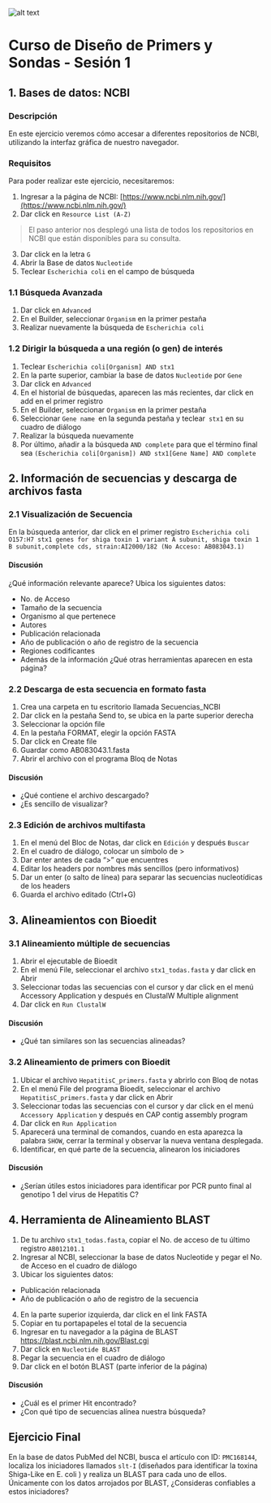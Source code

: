 ![alt text](https://solariabiodata.com.mx/images/solaria_banner.png "Soluciones de Siguiente Generación")
# Curso de Diseño de Primers y Sondas - Sesión 1
## 1. Bases de datos: NCBI
### Descripción
En este ejercicio veremos cómo accesar a diferentes repositorios de NCBI, utilizando la interfaz gráfica de nuestro navegador.

### Requisitos

Para poder realizar este ejercicio, necesitaremos:
1. Ingresar a la página de NCBI: [https://www.ncbi.nlm.nih.gov/](https://www.ncbi.nlm.nih.gov/)
2. Dar click en `Resource List (A-Z)`
>  El paso anterior nos desplegó una lista de todos los repositorios en NCBI que están disponibles para su consulta.
3. Dar click en la letra `G`
4. Abrir la Base de datos `Nucleotide`
5. Teclear `Escherichia coli` en el campo de búsqueda

### 1.1 Búsqueda Avanzada

1. Dar click en ``Advanced``
2. En el Builder, seleccionar ``Organism`` en la primer pestaña
3. Realizar nuevamente la búsqueda de ``Escherichia coli``

###  1.2 Dirigir la búsqueda a una región (o gen) de interés

1. Teclear ``Escherichia coli[Organism] AND stx1``
2. En la parte superior, cambiar la base de datos ``Nucleotide`` por ``Gene``
3. Dar click en ``Advanced``
4. En el historial de búsquedas, aparecen las más recientes, dar click en add en el primer registro
5. En el Builder, seleccionar ``Organism`` en la primer pestaña
6. Seleccionar ``Gene name ``en la segunda pestaña y teclear`` stx1`` en su cuadro de diálogo
7. Realizar la búsqueda nuevamente
8. Por último, añadir a la búsqueda ``AND complete`` para que el término final sea ``(Escherichia coli[Organism]) AND stx1[Gene Name] AND complete``

## 2. Información de secuencias y descarga de archivos fasta

###  2.1 Visualización de Secuencia
En la búsqueda anterior, dar click en el primer registro ``Escherichia coli O157:H7 stx1 genes for shiga toxin 1 variant A subunit, shiga toxin 1 B subunit,complete cds, strain:AI2000/182
(No Acceso: AB083043.1)``

#### Discusión

¿Qué información relevante aparece? Ubica los siguientes datos:

- No. de Acceso
- Tamaño de la secuencia
- Organismo al que pertenece
- Autores
- Publicación relacionada
- Año de publicación o año de registro de la secuencia
- Regiones codificantes
- Además de la información ¿Qué otras herramientas aparecen en esta página?

### 2.2 Descarga de esta secuencia en formato fasta

1. Crea una carpeta en tu escritorio llamada Secuencias_NCBI
2. Dar click en la pestaña Send to, se ubica en la parte superior derecha
3. Seleccionar la opción file
4. En la pestaña FORMAT, elegir la opción FASTA
5. Dar click en Create file
6. Guardar como AB083043.1.fasta
7. Abrir el archivo con el programa Bloq de Notas

#### Discusión

- ¿Qué contiene el archivo descargado?
- ¿Es sencillo de visualizar?

### 2.3 Edición de archivos multifasta

1. En el menú del Bloc de Notas, dar click en ``Edición`` y después ``Buscar``
2. En el cuadro de diálogo, colocar un símbolo de  >
3. Dar enter antes de cada “>” que encuentres
4. Editar los headers por nombres más sencillos (pero informativos)
5. Dar un enter (o salto de línea) para separar las secuencias nucleotídicas de los headers
6. Guarda el archivo editado (Ctrl+G)

## 3. Alineamientos con Bioedit

### 3.1 Alineamiento múltiple de secuencias

1. Abrir el ejecutable de Bioedit
2. En el menú File, seleccionar el archivo ``stx1_todas.fasta`` y dar click en Abrir
3. Seleccionar todas las secuencias con el cursor y dar click en el menú Accessory Application y después en ClustalW Multiple alignment
4. Dar click en ``Run ClustalW``

#### Discusión

- ¿Qué tan similares son las secuencias alineadas?

### 3.2 Alineamiento de primers con Bioedit

1. Ubicar el archivo ``HepatitisC_primers.fasta`` y abrirlo con Bloq de notas
2. En el menú File del programa Bioedit, seleccionar el archivo ``HepatitisC_primers.fasta`` y dar click en Abrir
3. Seleccionar todas las secuencias con el cursor y dar click en el menú ``Accessory Application`` y después en CAP contig assembly program
4. Dar click en ``Run Application``
5. Aparecerá una terminal de comandos, cuando en esta aparezca la palabra ``SHOW``, cerrar la terminal y observar la nueva ventana desplegada.
6. Identificar, en qué parte de la secuencia, alinearon los iniciadores

#### Discusión

- ¿Serían útiles estos iniciadores para identificar por PCR punto final al genotipo 1 del virus de Hepatitis C?

## 4. Herramienta de Alineamiento BLAST

1. De tu archivo ``stx1_todas.fasta``, copiar el No. de acceso de tu último registro ``AB012101.1``
2. Ingresar al NCBI, seleccionar la base de datos Nucleotide  y pegar el No. de Acceso en  el cuadro de diálogo
3. Ubicar los siguientes datos:
 - Publicación relacionada
 - Año de publicación o año de registro de la secuencia
4. En la parte superior izquierda, dar click en el link FASTA
5. Copiar en tu portapapeles el total de la secuencia
6. Ingresar en tu navegador a la página de BLAST https://blast.ncbi.nlm.nih.gov/Blast.cgi
7. Dar click en ``Nucleotide BLAST``
8. Pegar la secuencia en el cuadro de diálogo
9. Dar click en el botón BLAST (parte inferior de la página)

#### Discusión

- ¿Cuál es el primer Hit encontrado?
- ¿Con qué tipo de secuencias alínea nuestra búsqueda?

## Ejercicio Final
En la base de datos PubMed del NCBI, busca el artículo con ID: ``PMC168144``, localiza los iniciadores llamados ``slt-I`` (diseñados para identificar la toxina Shiga-Like en E. coli ) y realiza un BLAST para cada uno de ellos. Únicamente con los datos arrojados por BLAST, ¿Consideras confiables a estos iniciadores?
